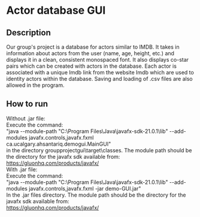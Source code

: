 # Actor database GUI

## Description

Our group's project is a database for actors similar to IMDB. It takes in information about actors from the user (name, age, height, etc.) and displays it in a clean, consistent monospaced font.
It also displays co-star pairs which can be created with actors in the database. Each actor is associated with a unique Imdb link from the website Imdb
which are used to identity actors within the database. Saving and loading of .csv files are also allowed in the program.

## How to run
Without .jar file:\
Execute the command:\
"java --module-path "C:\Program Files\Java\javafx-sdk-21.0.1\lib" --add-modules
javafx.controls,javafx.fxml ca.ucalgary.ahsantariq.demogui.MainGUI"\
in the directory
groupprojectgui\target\classes. The module path should
be the directory
for the javafx sdk available from:\
https://gluonhq.com/products/javafx/ \
With .jar file:\
Execute the command:\
"java --module-path "C:\Program Files\Java\javafx-sdk-21.0.1\lib" --add-modules
javafx.controls,javafx.fxml -jar demo-GUI.jar"\
In the .jar files directory. The module path should be
the directory for the javafx sdk available from:\
https://gluonhq.com/products/javafx/

